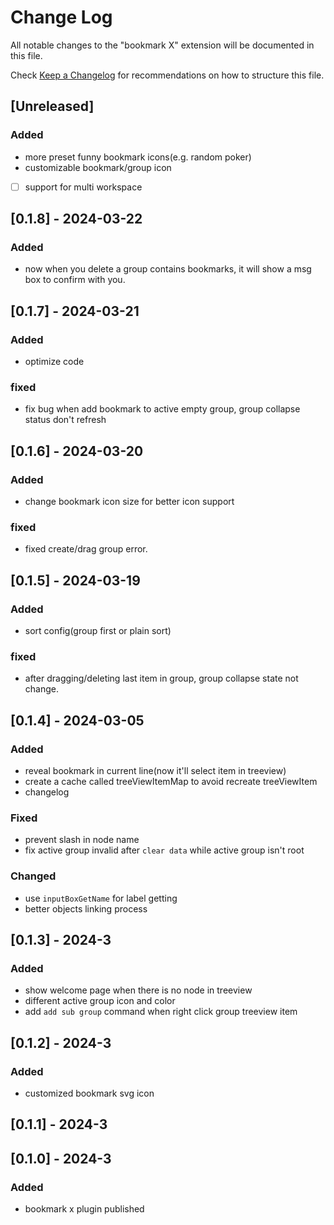 # Change Log

All notable changes to the "bookmark X" extension will be documented in this file.

Check [Keep a Changelog](http://keepachangelog.com/) for recommendations on how to structure this file.

## [Unreleased]

### Added

- more preset funny bookmark icons(e.g. random poker)
- customizable bookmark/group icon
- [ ] support for multi workspace

## [0.1.8] - 2024-03-22
### Added
- now when you delete a group contains bookmarks, it will show a msg box to confirm with you.


## [0.1.7] - 2024-03-21
### Added
- optimize code

### fixed
- fix bug when add bookmark to active empty group, group collapse status don't refresh

## [0.1.6] - 2024-03-20
### Added
- change bookmark icon size for better icon support

### fixed
- fixed create/drag group error.

## [0.1.5] - 2024-03-19

### Added
- sort config(group first or plain sort)

### fixed
- after dragging/deleting last item in group, group collapse state not change.

## [0.1.4] - 2024-03-05

### Added

- reveal bookmark in current line(now it'll select item in treeview)
- create a cache called treeViewItemMap to avoid recreate treeViewItem
- changelog

### Fixed

- prevent slash in node name
- fix active group invalid after `clear data` while active group isn't root

### Changed

- use `inputBoxGetName` for label getting
- better objects linking process

## [0.1.3] - 2024-3

### Added

- show welcome page when there is no node in treeview
- different active group icon and color
- add `add sub group` command when right click group treeview item

## [0.1.2] - 2024-3

### Added

- customized bookmark svg icon

## [0.1.1] - 2024-3

## [0.1.0] - 2024-3

### Added

- bookmark x plugin published